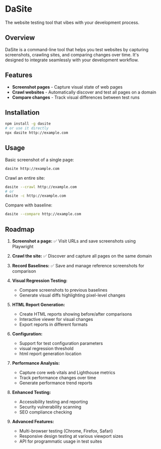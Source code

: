 # DaSite

The website testing tool that vibes with your development process.

## Overview

DaSite is a command-line tool that helps you test websites by capturing screenshots, crawling sites, and comparing changes over time. It's designed to integrate seamlessly with your development workflow.

## Features

- **Screenshot pages** - Capture visual state of web pages
- **Crawl websites** - Automatically discover and test all pages on a domain
- **Compare changes** - Track visual differences between test runs

## Installation

```bash
npm install -g dasite
# or use it directly
npx dasite http://example.com
```

## Usage

Basic screenshot of a single page:

```bash
dasite http://example.com
```

Crawl an entire site:

```bash
dasite --crawl http://example.com
# or
dasite -c http://example.com
```

Compare with baseline:

```bash
dasite --compare http://example.com
```

## Roadmap

1. **Screenshot a page:** ✅ Visit URLs and save screenshots using Playwright
2. **Crawl the site:** ✅ Discover and capture all pages on the same domain
3. **Record Baselines:** ✅ Save and manage reference screenshots for comparison

4. **Visual Regression Testing:**
   - Compare screenshots to previous baselines
   - Generate visual diffs highlighting pixel-level changes

5. **HTML Report Generation:**
   - Create HTML reports showing before/after comparisons
   - Interactive viewer for visual changes
   - Export reports in different formats

6. **Configuration:**
   - Support for test configuration parameters
   - visual regression threshold
   - html report generation location

7. **Performance Analysis:**
   - Capture core web vitals and Lighthouse metrics
   - Track performance changes over time
   - Generate performance trend reports

8. **Enhanced Testing:**
   - Accessibility testing and reporting
   - Security vulnerability scanning
   - SEO compliance checking

9. **Advanced Features:**
   - Multi-browser testing (Chrome, Firefox, Safari)
   - Responsive design testing at various viewport sizes
   - API for programmatic usage in test suites
